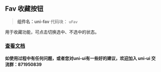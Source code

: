 

## Fav 收藏按钮
> **组件名：uni-fav**
> 代码块： `uFav`

用于收藏功能，可点击切换选中、不选中的状态。

### [查看文档](https://uniapp.dcloud.io/component/uniui/uni-fav)
#### 如使用过程中有任何问题，或者您对uni-ui有一些好的建议，欢迎加入 uni-ui 交流群：871950839 